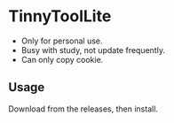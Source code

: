 # TinnyToolLite

- Only for personal use.
- Busy with study, not update frequently.
- Can only copy cookie.

## Usage

Download from the releases, then install.
